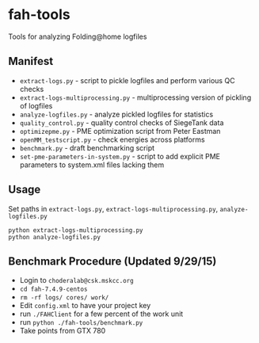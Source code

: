 # fah-tools
Tools for analyzing Folding@home logfiles

## Manifest
* `extract-logs.py` - script to pickle logfiles and perform various QC checks
* `extract-logs-multiprocessing.py` - multiprocessing version of pickling of logfiles
* `analyze-logfiles.py` - analyze pickled logfiles for statistics
* `quality_control.py` - quality control checks of SiegeTank data
* `optimizepme.py` - PME optimization script from Peter Eastman
* `openMM_testscript.py` - check energies across platforms
* `benchmark.py` - draft benchmarking script
* `set-pme-parameters-in-system.py` - script to add explicit PME parameters to system.xml files lacking them

## Usage

Set paths in `extract-logs.py`, `extract-logs-multiprocessing.py`, `analyze-logfiles.py`
```
python extract-logs-multiprocessing.py
python analyze-logfiles.py
```


## Benchmark Procedure (Updated 9/29/15)
* Login to `choderalab@csk.mskcc.org`
* `cd fah-7.4.9-centos`
* `rm -rf logs/ cores/ work/`
* Edit `config.xml` to have your project key 
* run `./FAHClient` for a few percent of the work unit 
* run `python ./fah-tools/benchmark.py` 
* Take points from GTX 780 
